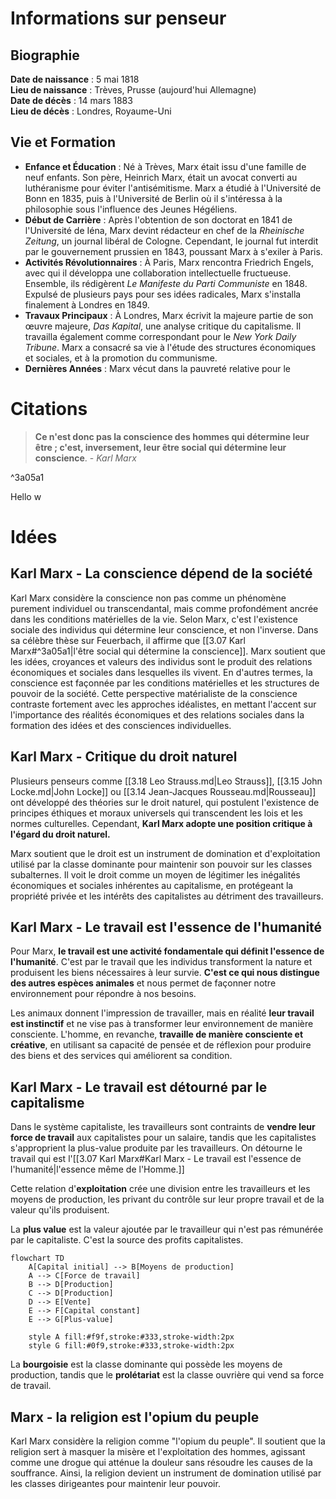 # Informations sur penseur

## Biographie

**Date de naissance** : 5 mai 1818  
**Lieu de naissance** : Trèves, Prusse (aujourd'hui Allemagne)  
**Date de décès** : 14 mars 1883  
**Lieu de décès** : Londres, Royaume-Uni

## Vie et Formation

- **Enfance et Éducation** : Né à Trèves, Marx était issu d'une famille de neuf enfants. Son père, Heinrich Marx, était un avocat converti au luthéranisme pour éviter l'antisémitisme. Marx a étudié à l'Université de Bonn en 1835, puis à l'Université de Berlin où il s'intéressa à la philosophie sous l'influence des Jeunes Hégéliens.
- **Début de Carrière** : Après l'obtention de son doctorat en 1841 de l'Université de Iéna, Marx devint rédacteur en chef de la _Rheinische Zeitung_, un journal libéral de Cologne. Cependant, le journal fut interdit par le gouvernement prussien en 1843, poussant Marx à s'exiler à Paris.
- **Activités Révolutionnaires** : À Paris, Marx rencontra Friedrich Engels, avec qui il développa une collaboration intellectuelle fructueuse. Ensemble, ils rédigèrent _Le Manifeste du Parti Communiste_ en 1848. Expulsé de plusieurs pays pour ses idées radicales, Marx s'installa finalement à Londres en 1849.
- **Travaux Principaux** : À Londres, Marx écrivit la majeure partie de son œuvre majeure, _Das Kapital_, une analyse critique du capitalisme. Il travailla également comme correspondant pour le _New York Daily Tribune_. Marx a consacré sa vie à l'étude des structures économiques et sociales, et à la promotion du communisme.
- **Dernières Années** : Marx vécut dans la pauvreté relative pour le

# Citations

> **Ce n'est donc pas la conscience des hommes qui détermine leur être ; c'est, inversement, leur être social qui détermine leur conscience**. - _Karl Marx_

^3a05a1

Hello w

# Idées

## Karl Marx - La conscience dépend de la société

Karl Marx considère la conscience non pas comme un phénomène purement individuel ou transcendantal, mais comme profondément ancrée dans les conditions matérielles de la vie. Selon Marx, c'est l'existence sociale des individus qui détermine leur conscience, et non l'inverse. Dans sa célèbre thèse sur Feuerbach, il affirme que [[3.07 Karl Marx#^3a05a1|l'être social qui détermine la conscience]]. Marx soutient que les idées, croyances et valeurs des individus sont le produit des relations économiques et sociales dans lesquelles ils vivent. En d'autres termes, la conscience est façonnée par les conditions matérielles et les structures de pouvoir de la société. Cette perspective matérialiste de la conscience contraste fortement avec les approches idéalistes, en mettant l'accent sur l'importance des réalités économiques et des relations sociales dans la formation des idées et des consciences individuelles.

## Karl Marx - Critique du droit naturel

Plusieurs penseurs comme [[3.18 Leo Strauss.md|Leo Strauss]], [[3.15 John Locke.md|John Locke]] ou [[3.14 Jean-Jacques Rousseau.md|Rousseau]] ont développé des théories sur le droit naturel, qui postulent l'existence de principes éthiques et moraux universels qui transcendent les lois et les normes culturelles. Cependant, **Karl Marx adopte une position critique à l'égard du droit naturel.**

Marx soutient que le droit est un instrument de domination et d'exploitation utilisé par la classe dominante pour maintenir son pouvoir sur les classes subalternes. Il voit le droit comme un moyen de légitimer les inégalités économiques et sociales inhérentes au capitalisme, en protégeant la propriété privée et les intérêts des capitalistes au détriment des travailleurs.

## Karl Marx - Le travail est l'essence de l'humanité

Pour Marx, **le travail est une activité fondamentale qui définit l'essence de l'humanité**. C'est par le travail que les individus transforment la nature et produisent les biens nécessaires à leur survie. **C'est ce qui nous distingue des autres espèces animales** et nous permet de façonner notre environnement pour répondre à nos besoins.

Les animaux donnent l'impression de travailler, mais en réalité **leur travail est instinctif** et ne vise pas à transformer leur environnement de manière consciente. L'homme, en revanche, **travaille de manière consciente et créative**, en utilisant sa capacité de pensée et de réflexion pour produire des biens et des services qui améliorent sa condition.

## Karl Marx - Le travail est détourné par le capitalisme

Dans le système capitaliste, les travailleurs sont contraints de **vendre leur force de travail** aux capitalistes pour un salaire, tandis que les capitalistes s'approprient la plus-value produite par les travailleurs.  On détourne le travail qui est l'[[3.07 Karl Marx#Karl Marx - Le travail est l'essence de l'humanité|l'essence même de l'Homme.]]

Cette relation d'**exploitation** crée une division entre les travailleurs et les moyens de production, les privant du contrôle sur leur propre travail et de la valeur qu'ils produisent.

La **plus value** est la valeur ajoutée par le travailleur qui n'est pas rémunérée par le capitaliste. C'est la source des profits capitalistes.

```mermaid
flowchart TD
    A[Capital initial] --> B[Moyens de production]
    A --> C[Force de travail]
    B --> D[Production]
    C --> D[Production]
    D --> E[Vente]
    E --> F[Capital constant]
    E --> G[Plus-value]

    style A fill:#f9f,stroke:#333,stroke-width:2px
    style G fill:#0f9,stroke:#333,stroke-width:2px
```

La **bourgoisie** est la classe dominante qui possède les moyens de production, tandis que le **prolétariat** est la classe ouvrière qui vend sa force de travail.

## Marx - la religion est l'opium du peuple

Karl Marx considère la religion comme "l'opium du peuple". Il soutient que la religion sert à masquer la misère et l'exploitation des hommes, agissant comme une drogue qui atténue la douleur sans résoudre les causes de la souffrance. Ainsi, la religion devient un instrument de domination utilisé par les classes dirigeantes pour maintenir leur pouvoir.